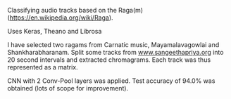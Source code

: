 Classifying audio tracks based on the Raga(m) (https://en.wikipedia.org/wiki/Raga).

Uses Keras, Theano and Librosa

I have selected two ragams from Carnatic music, Mayamalavagowlai and Shankharabharanam.
Split some tracks from www.sangeethapriya.org into 20 second intervals and extracted chromagrams.
Each track was thus represented as a matrix.

CNN with 2 Conv-Pool layers was applied. Test accuracy of 94.0% was obtained (lots of scope for improvement).

